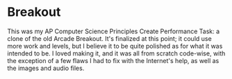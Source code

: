 # Breakout
This was my AP Computer Science Principles Create Performance Task: a clone of the old Arcade Breakout. It's finalized at this point; it could use more work and levels, but I believe it to be quite polished as for what it was intended to be. I loved making it, and it was all from scratch code-wise, with the exception of a few flaws I had to fix with the Internet's help, as well as the images and audio files.
